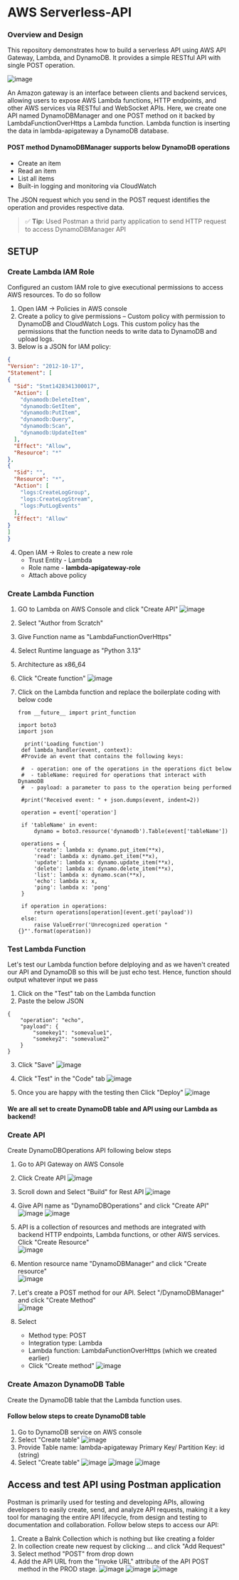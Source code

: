 # AWS Serverless-API
### Overview and Design

This repository demonstrates how to build a serverless API using AWS API Gateway, Lambda, and DynamoDB. It provides a simple RESTful API with single POST operation.

![image](https://github.com/user-attachments/assets/08f2cf4e-cf3e-4b4c-910e-2eef495e5c8a)

An Amazon gateway is an interface between clients and backend services, allowing users to expose AWS Lambda functions, HTTP endpoints, and other AWS services via RESTful and WebSocket APIs.
Here, we create one API named DynamoDBManager and one POST method on it backed by LambdaFunctionOverHttps a Lambda function. Lambda function is inserting the data in lambda-apigateway a DynamoDB database.

#### POST method DynamoDBManager supports below DynamoDB operations
- Create an item
- Read an item
- List all items
- Built-in logging and monitoring via CloudWatch

The JSON request which you send in the POST request identifies the operation and provides respective data. 

> ✅ **Tip:** Used Postman a thrid party application to send HTTP request to access DynamoDBManager API

  
## SETUP
### Create Lambda IAM Role
Configured an custom IAM role to give executional permissions to access AWS resources. To do so follow
1. Open IAM -> Policies in AWS console
2. Create a policy to give permissions – Custom policy with permission to DynamoDB and CloudWatch Logs. This custom policy has the permissions that the function needs to write data to DynamoDB and upload logs.
3. Below is a JSON for IAM policy:
```json
{
"Version": "2012-10-17",
"Statement": [
{
  "Sid": "Stmt1428341300017",
  "Action": [
    "dynamodb:DeleteItem",
    "dynamodb:GetItem",
    "dynamodb:PutItem",
    "dynamodb:Query",
    "dynamodb:Scan",
    "dynamodb:UpdateItem"
  ],
  "Effect": "Allow",
  "Resource": "*"
},
{
  "Sid": "",
  "Resource": "*",
  "Action": [
    "logs:CreateLogGroup",
    "logs:CreateLogStream",
    "logs:PutLogEvents"
  ],
  "Effect": "Allow"
}
]
}
```
4. Open IAM -> Roles to create a new role
     - Trust Entity - Lambda
     - Role name - **lambda-apigateway-role**
     - Attach above policy


### Create Lambda Function
1. GO to Lambda on AWS Console and click "Create API"
   ![image](https://github.com/user-attachments/assets/3cd2f1c2-4719-45e5-b457-c3466cfc0814)
2. Select "Author from Scratch"
3. Give Function name as "LambdaFunctionOverHttps"
4. Select Runtime language as "Python 3.13"
5. Architecture as x86_64
6. Click "Create function"
  ![image](https://github.com/user-attachments/assets/f784a54b-5f06-4c01-b1df-b33a99b7e3cd)

7. Click on the Lambda function and replace the boilerplate coding with below code
   ```
   from __future__ import print_function

   import boto3
   import json

     print('Loading function')
    def lambda_handler(event, context):
    #Provide an event that contains the following keys:

    #  - operation: one of the operations in the operations dict below
    #  - tableName: required for operations that interact with DynamoDB
    #  - payload: a parameter to pass to the operation being performed
    
    #print("Received event: " + json.dumps(event, indent=2))

    operation = event['operation']

    if 'tableName' in event:
        dynamo = boto3.resource('dynamodb').Table(event['tableName'])

    operations = {
        'create': lambda x: dynamo.put_item(**x),
        'read': lambda x: dynamo.get_item(**x),
        'update': lambda x: dynamo.update_item(**x),
        'delete': lambda x: dynamo.delete_item(**x),
        'list': lambda x: dynamo.scan(**x),
        'echo': lambda x: x,
        'ping': lambda x: 'pong'
    }

    if operation in operations:
        return operations[operation](event.get('payload'))
    else:
        raise ValueError('Unrecognized operation "{}"'.format(operation))
   ```

### Test Lambda Function
Let's test our Lambda function before delploying and as we haven't created our API and DynamoDB so this will be just echo test. Hence, function should output whatever input we pass
1. Click on the "Test" tab on the Lambda function
2. Paste the below JSON
```
{
    "operation": "echo",
    "payload": {
        "somekey1": "somevalue1",
        "somekey2": "somevalue2"
    }
}
```
3. Click "Save"
![image](https://github.com/user-attachments/assets/915f7a6c-8d98-4b4b-b709-fd7e4fe84e1c)

4. Click "Test" in the "Code" tab
![image](https://github.com/user-attachments/assets/cc841ea5-1fa4-4a92-b3ea-db22374a6434)

5. Once you are happy with the testing then Click "Deploy"
![image](https://github.com/user-attachments/assets/af21904f-9c5a-450f-87bf-80368d2a8e5d)

#### We are all set to create DynamoDB table and API using our Lambda as backend!


### Create API
Create DynamoDBOperations API following below steps
1. Go to API Gateway on AWS Console
2. Click Create API
   ![image](https://github.com/user-attachments/assets/374867bc-44fb-454c-841d-d3cc77fc1de7)
3. Scroll down and Select "Build" for Rest API
   ![image](https://github.com/user-attachments/assets/c0260951-a745-49f8-a951-6976e133e84b)
4. Give API name as "DynamoDBOperations" and click "Create API"
   ![image](https://github.com/user-attachments/assets/6dd781c0-74cd-42d6-817b-99f0ea9c8317)
   ![image](https://github.com/user-attachments/assets/542c8141-626f-497d-acbc-aee9b4beac85)

5. API is a collection of resources and methods are integrated with backend HTTP endpoints, Lambda functions, or other AWS services. Click "Create Resource"  
   ![image](https://github.com/user-attachments/assets/011a0e3a-e6e8-4ea1-a11d-a29e993381e5)
6. Mention resource name "DynamoDBManager" and click "Create resource"  
   ![image](https://github.com/user-attachments/assets/34f6e1f8-7528-4843-9310-c9f46a87a747)

7. Let's create a POST method for our API. Select "/DynamoDBManager" and click "Create Method"  
   ![image](https://github.com/user-attachments/assets/553d5867-5016-49eb-af45-48cfcf196e25)
8. Select
   - Method type: POST
   - Integration type: Lambda
   - Lambda function: LambdaFunctionOverHttps (which we created earlier)
   - Click "Create method"
   ![image](https://github.com/user-attachments/assets/2b5b09ca-f203-45cd-ad5e-9faa7a5f9417)


### Create Amazon DynamoDB Table 
Create the DynamoDB table that the Lambda function uses.
#### Follow below steps to create DynamoDB table
1. Go to DynamoDB service on AWS console
2. Select "Create table"
   ![image](https://github.com/user-attachments/assets/a0e1291c-23dc-475d-bdf3-76c5acad2389)
3. Provide
     Table name: lambda-apigateway
     Primary Key/ Partition Key: id (string)
4. Select "Create table"
   ![image](https://github.com/user-attachments/assets/8f2d0051-e116-4956-a09e-e20e369bc06a)
   ![image](https://github.com/user-attachments/assets/32358dbe-effc-498e-8210-2033ce5bd4e7)
![image](https://github.com/user-attachments/assets/462f5f2f-8bd4-4cf6-9c8e-90ce0669763f)


## Access and test API using Postman application
Postman is primarily used for testing and developing APIs, allowing developers to easily create, send, and analyze API requests, making it a key tool for managing the entire API lifecycle, from design and testing to documentation and collaboration. 
Follow below steps to access our API:
  1. Create a Balnk Collection which is nothing but like creating a folder
  2. In collection create new request by clicking ... and click "Add Request"
  3. Select method "POST" from drop down
  4. Add the API URL from the "Invoke URL" attribute of the API POST method in the PROD stage.
     ![image](https://github.com/user-attachments/assets/b2b049ff-9fc8-4c9a-b1f6-5dd8407c89be)
     ![image](https://github.com/user-attachments/assets/77e83ed4-f47f-4423-9f03-0e807ba042ac)
     ![image](https://github.com/user-attachments/assets/61dee301-a584-42ff-a1cc-36bddcb0b843)

     


     


